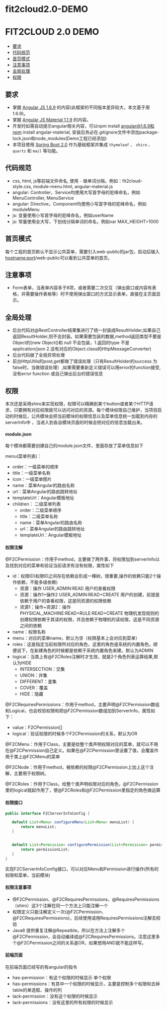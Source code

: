 # fit2cloud2.0-DEMO


# FIT2CLOUD 2.0 DEMO

- [要求](#要求)
- [代码规范](#代码规范)
- [首页模式](#首页模式)
- [注意事项](#注意事项)
- [全局处理](#全局处理)
- [权限](#权限)


## 要求

- 掌握 [Angular JS 1.6.9](https://angular.io/) 的内容(此框架的不同版本差异较大，本文基于用 1.6.9)。
- 掌握 [Angular JS Material 1.1.9](https://material.angularjs.org/) 的内容。
- 开发时如需自动提示angular相关内容，可以npm install angular@1.6.9和npm install angular-material, 安装后务必在.gitignore文件中添加package-lock.json和node_modules(Demo工程已经添加)
- 本项目使用 [Spring Boot 2.0](https://spring.io) 作为基础框架并集成 `thymeleaf` 、 `shiro` 、 `quartz` 和 `mail` 等功能。

## 代码规范

- css, html, js等前端文件命名, 使用 `-` 做单词分隔，例如：fit2cloud-style.css, module-menu.html, angular-material.js
- angular: Controller，Service均使用大写首字母的驼峰命名，例如MenuController, MenuService
- angular: Directive，Component均使用小写首字母的驼峰命名，例如moduleMenu
- js: 变量使用小写首字母的驼峰命名，例如userName
- js: 常量使用全大写，下划线分隔单词的命名，例如var MAX_HEIGHT=1000


## 首页模式

每个工程的首页默认不显示公共菜单，需要引入web-public的jar包，启动后输入<hostname:port>/web-public可以看到公共菜单的首页。

## 注意事项

- Form表单，当表单内容多于8项，或者需要二次交互（弹出窗口或内容有表格，并需要操作表格等）时不使用弹出窗口的方式显示表单，直接在主页面显示。

## 全局处理

- 后台代码对@RestController结果集进行了统一封装成ResultHolder,如果自己返回ResultHolder,则不会封装。如果需要包装的数据,method返回类型不要是Object的(new Object()和 null 不会包装，1.返回的type 不是application/json 2.没有对应的Object.class的HttpMessageConverter)
- 后台代码做了全局异常处理
- 前台HttpUtils的post,get都做了错误处理（只有ResultHolder的success 为false时，当做错误处理）,如果需要重新定义错误可以用error的function接受,没有error function 或自己弹出后台的错误信息

## 权限
 
 本次还是采用shiro来实现权限，权限可以精确到某个button或者某个HTTP请求，只要拥有对应权限就可以访问对应的资源。每个模块权限自己维护，当项目启动的时候后，公共模块会把当前模块的权限信息以及菜单信息统一加载到内存的serverInfo中
 ，当进入到各自模块页面的时候会把对应的信息加载出来。
 
####	module.json
每个模块都需要创建自己的module.json文件，里面存放了菜单信息如下

  menu(菜单列表)：
  - order：一级菜单的顺序
  - title：一级菜单名称
  - icon：一级菜单图片
  - name：菜单Angular的路由名称
  - url：菜单Angular的路由跳转地址
  - templateUrl：Angular模板地址
  - children： 二级菜单列表
  	- order：二级菜单顺序
  	- title：二级菜单名称
  	- name：菜单Angular的路由名称
  	- url：菜单Angular的路由跳转地址
  	- templateUrl：Angular模板地址
  
  
#### 权限注解

  @F2CPermission：作用于method，主要做了两件事，将权限加到serverInfo以及找到对应的菜单和验证当前请求有没有权限，属性如下
  
  - id：权限ID(权限ID之间存在依赖会形成一棵树，很重要,操作的依赖只能2个操作依赖，不能多级依赖)
      - 资源：操作 USER_ADMIN:READ 用户的查看权限
      - 资源：操作1+操作2  USER_ADMIN:READ+CREATE 用户的创建，前提是依赖于用户的查看权限，这是同资源的权限依赖
      - 资源1：操作+资源2：操作  PHYSICAL_MACHINE:READ+RULE:READ+CREATE  物理机发现规则的创建权限依赖于其读的权限，并且依赖于物理机的读权限，这是不同资源之间的依赖
  - name：权限名称
  - menu：对应的菜单name，默认为空（权限基本上会对应到菜单）
  - roles：这是指定当前权限所对应的角色，这里的角色是系统的内置角色。顺便说下，在新建角色的时候都是依赖于系统内置角色来建。默认为ADMIN
  - logical：当类上有@F2CRoles注解时才生效，就是2个角色列表运算结果,默认为HIDE
      - INTERSECTION：交集
      - UNION：并集
      - DIFFERENT：差集
      - COVER：覆盖
      - HIDE：隐藏
      
  
  @F2CRequiresPermissions：作用于method，主要声明@F2CPermission数组和Logical，也会校验权限和把@F2CPermission数组加到ServerInfo，属性如下：
  
  - value：F2CPermission[]
  - logical：验证权限的时候多个F2CPermission的关系，默认为OR
  
  
  @F2CMenu：作用于Class，主要是给整个类声明权限对应的菜单，就可以不用在@F2CPermission自己定义。如果在@F2CPermission里设置了值，会覆盖作用于类上@F2CMenu的菜单
  
  @F2CNode：作用于method，被依赖的权限@F2CPermission上加上这个注解，主要用于权限树。
  
  @F2CRoles：作用于Class，给整个类声明权限对应的角色，@F2CPermission里的logical就起作用了，使@F2CRoles和@F2CPermission里指定的角色做运算
  
 
 #### 权限接口
 
 ```java
public interface F2CServerInfoConfig {

    default List<Menu> configureMenu(List<Menu> menuList) {
        return menuList;
    }


    default List<Permission> configurePermission(List<Permission> permissionList) {
        return permissionList;
    }
}
``` 
实现F2CServerInfoConfig接口，可以对应Menu和Permission进行操作(所有的权限和菜单，当前模块)
  
 

#### 权限注意事项

   - @F2CPermission、@F2CRequiresPermissions、@RequiresPermissions（shiro）这3个注解在同一个方法上只能注解一个
   - 权限定义只能注解定义一次(@F2CPermission、@F2CRequiresPermissions)，后续使用请用RequiresPermissions注解去校验
   - Java8 提供重复注解@Repeatble。所以在方法上注解多个@F2CPermission，会自动编译成@F2CRequiresPermissions。注意这里多个@F2CPermission之间的关系是OR，如果想用AND就不能这样写。

#### 前端页面

  在前端页面已经写的有angular的指令
  
  - has-permission：有这个权限的时候显示 单个权限  
  - has-permissions：有其中一个权限的时候显示，主要是控制多个权限和去掉table的单选框、操作的列
  - lack-permission：没有这个权限的时候显示
  - lack-permissions：没有这里的所有权限的时候显示




  
 


